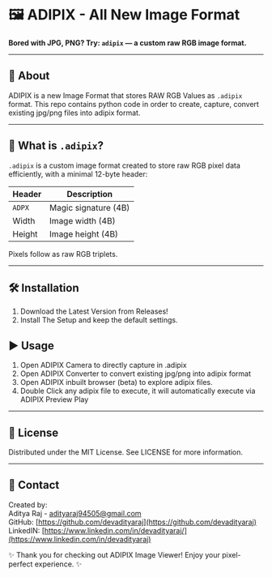 # 🖼️ ADIPIX - All New Image Format

**Bored with JPG, PNG? Try: `adipix` — a custom raw RGB image format.**

---

## 🚀 About

ADIPIX is a new Image Format that stores RAW RGB Values as `.adipix` format.
This repo contains python code in order to create, capture, convert existing jpg/png files into adipix format.

---

## 📸 What is `.adipix`?

`.adipix` is a custom image format created to store raw RGB pixel data efficiently, with a minimal 12-byte header:

| Header | Description          |
|--------|----------------------|
| `ADPX` | Magic signature (4B) |
| Width  | Image width (4B)     |
| Height | Image height (4B)    |

Pixels follow as raw RGB triplets.

---

## 🛠️ Installation

1. Download the Latest Version from Releases!
2. Install The Setup and keep the default settings.

## ▶️ Usage

1. Open ADIPIX Camera to directly capture in .adipix
2. Open ADIPIX Converter to convert existing jpg/png into adipix format
3. Open ADIPIX inbuilt browser (beta) to explore adipix files.
4. Double Click any adipix file to execute, it will automatically execute via ADIPIX Preview Play

---

## 📄 License

Distributed under the MIT License. See LICENSE for more information.

---

## 💬 Contact
Created by:<br>
Aditya Raj - adityaraj94505@gmail.com <br>
GitHub: [https://github.com/devadityaraj](https://github.com/devadityaraj) <br>
LinkedIN: [https://www.linkedin.com/in/devadityaraj/](https://www.linkedin.com/in/devadityaraj) <br>

✨ Thank you for checking out ADIPIX Image Viewer! Enjoy your pixel-perfect experience. ✨
